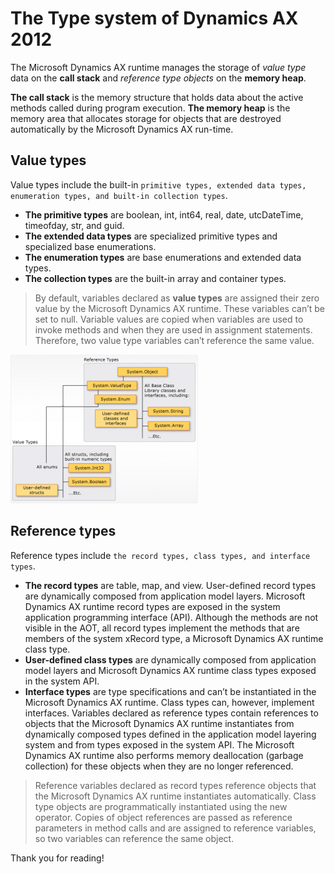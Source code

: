 # The Type system of Dynamics AX 2012


The Microsoft Dynamics AX runtime manages the storage of *value type* data on the **call stack** and *reference type objects* on the **memory heap**. 

**The call stack** is the memory structure that holds data about the active methods called during program execution. **The memory heap** is the memory area that allocates storage for objects that are destroyed automatically by the Microsoft Dynamics AX run-time.

## Value types

Value types include the built-in `primitive types, extended data types, enumeration types, and built-in collection types`.

* **The primitive types** are boolean, int, int64, real, date, utcDateTime, timeofday, str, and guid. 
* **The extended data types** are specialized primitive types and specialized base enumerations. 
* **The enumeration types** are base enumerations and extended data types. 
* **The collection types** are the built-in array and container types. 

<!--more-->
>By default, variables declared as **value types** are assigned their zero value by the Microsoft Dynamics AX runtime. These variables can’t be set to null. Variable values are copied when variables are used to invoke methods and when they are used in assignment statements. Therefore, two value type variables can’t reference the same value.

![2015-10-06-the-type-system-of-dynamics-ax-2012](/imagesposts/2015-10-06-the-type-system-of-dynamics-ax-2012.png#center)

## Reference types

Reference types include `the record types, class types, and interface types`.


* **The record types** are table, map, and view. User-defined record types are dynamically composed from application model layers. Microsoft Dynamics AX runtime record types are exposed in the system application programming interface (API). Although the methods are not visible in the AOT, all record types implement the methods that are members of the system xRecord type, a Microsoft Dynamics AX runtime class type. 
* **User-defined class types** are dynamically composed from application model layers and Microsoft Dynamics AX runtime class types exposed in the system API. 
* **Interface types** are type specifications and can’t be instantiated in the Microsoft Dynamics AX  runtime. Class types can, however, implement interfaces. Variables declared as reference types contain references to objects that the Microsoft Dynamics AX runtime instantiates from dynamically composed types defined in the application model layering system and from types exposed in the system API. The Microsoft Dynamics AX runtime also performs memory deallocation (garbage collection) for these objects when they are no longer referenced.

>Reference variables declared as record types reference objects that the Microsoft Dynamics AX runtime instantiates automatically. Class type objects are programmatically instantiated using the new operator. Copies of object references are passed as reference parameters in method calls and are assigned to reference variables, so two variables can reference the same object.  

Thank you for reading!

